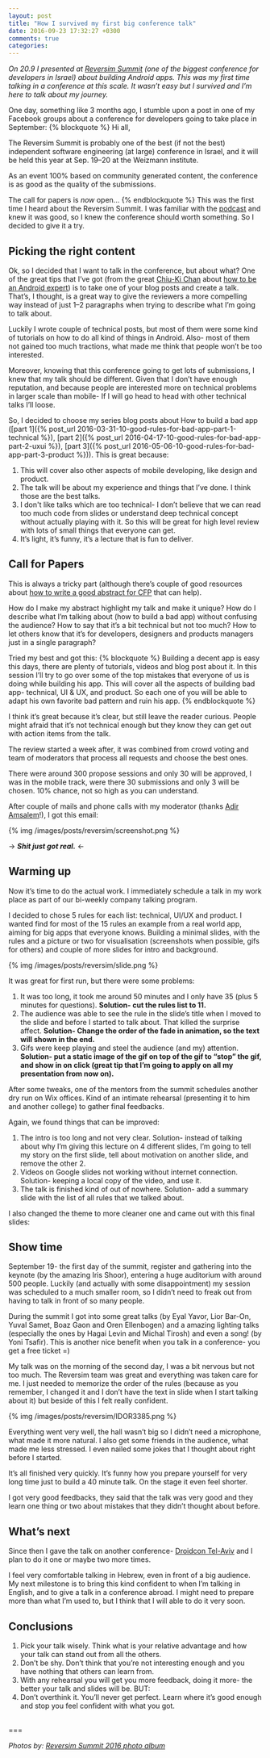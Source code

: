 ```yaml
---
layout: post
title: "How I survived my first big conference talk"
date: 2016-09-23 17:32:27 +0300
comments: true
categories:
---
```


*On 20.9 I presented at [Reversim Summit](http://summit2016.reversim.com/) (one of the biggest conference for developers in Israel) about building Android apps. This was my first time talking in a conference at this scale. It wasn’t easy but I survived and I’m here to talk about my journey.*
<!-- more -->

One day, something like 3 months ago, I stumble upon a post in one of my Facebook groups about a conference for developers going to take place in September:
{% blockquote %}
Hi all,

The Reversim Summit is probably one of the best (if not the best) independent software engineering (at large) conference in Israel, and it will be held this year at Sep. 19–20 at the Weizmann institute.

As an event 100% based on community generated content, the conference is as good as the quality of the submissions.

The call for papers is *now* open...
{% endblockquote %}
This was the first time I heard about the Reversim Summit. I was familiar with the [podcast](http://www.reversim.com/) and knew it was good, so I knew the conference should worth something. So I decided to give it a try.

## Picking the right content
Ok, so I decided that I want to talk in the conference, but about what? One of the great tips that I’ve got (from the great [Chiu-Ki Chan](https://twitter.com/chiuki) about [how to be an Android expert](https://www.youtube.com/watch?v=PeKKzeAte30)) is to take one of your blog posts and create a talk. That’s, I thought, is a great way to give the reviewers a more compelling way instead of just 1–2 paragraphs when trying to describe what I’m going to talk about.

Luckily I wrote couple of technical posts, but most of them were some kind of tutorials on how to do all kind of things in Android. Also- most of them not gained too much tractions, what made me think that people won’t be too interested.

Moreover, knowing that this conference going to get lots of submissions, I knew that my talk should be different. Given that I don’t have enough reputation, and because people are interested more on technical problems in larger scale than mobile- If I will go head to head with other technical talks I’ll loose.

So, I decided to choose my series blog posts about How to build a bad app ([part 1]({% post_url 2016-03-31-10-good-rules-for-bad-app-part-1-technical %}), [part 2]({% post_url 2016-04-17-10-good-rules-for-bad-app-part-2-uxui %}), [part 3]({% post_url 2016-05-06-10-good-rules-for-bad-app-part-3-product %})). This is great because:

1. This will cover also other aspects of mobile developing, like design and product.
2. The talk will be about my experience and things that I’ve done. I think those are the best talks.
3. I don't like talks which are too technical- I don’t believe that we can read too much code from slides or understand deep technical concept without actually playing with it. So this will be great for high level review with lots of small things that everyone can get.
4. It’s light, it’s funny, it’s a lecture that is fun to deliver.

## Call for Papers
This is always a tricky part (although there’s couple of good resources about [how to write a good abstract for CFP](http://speaking.io/plan/writing-a-cfp/) that can help).

How do I make my abstract highlight my talk and make it unique? How do I describe what I’m talking about (how to build a bad app) without confusing the audience? How to say that it’s a bit technical but not too much? How to let others know that it’s for developers, designers and products managers just in a single paragraph?

Tried my best and got this:
{% blockquote %}
Building a decent app is easy this days, there are plenty of tutorials, videos and blog post about it. In this session I’ll try to go over some of the top mistakes that everyone of us is doing while building his app. This will cover all the aspects of building bad app- technical, UI & UX, and product. So each one of you will be able to adapt his own favorite bad pattern and ruin his app.
{% endblockquote %}

I think it’s great because it’s clear, but still leave the reader curious. People might afraid that it’s not technical enough but they know they can get out with action items from the talk.

The review started a week after, it was combined from crowd voting and team of moderators that process all requests and choose the best ones.

There were around 300 propose sessions and only 30 will be approved, I was in the mobile track, were there 30 submissions and only 3 will be chosen. 10% chance, not so high as you can understand.

After couple of mails and phone calls with my moderator (thanks [Adir Amsalem](https://twitter.com/amsalemadir)!), I got this email:

{% img /images/posts/reversim/screenshot.png %}

-> ***Shit just got real.*** <-

## Warming up
Now it’s time to do the actual work. I immediately schedule a talk in my work place as part of our bi-weekly company talking program.

I decided to chose 5 rules for each list: technical, UI/UX and product. I wanted find for most of the 15 rules an  example from a real world app, aiming for big apps that everyone knows. Building a minimal slides, with the rules and a picture or two for visualisation (screenshots when possible, gifs for others) and couple of more slides for intro and background.

{% img /images/posts/reversim/slide.png %}

It was great for first run, but there were some problems:

1. It was too long, it took me around 50 minutes and I only have 35 (plus 5 minutes for questions). **Solution- cut the rules list to 11.**
2. The audience was able to see the rule in the slide’s title when I moved to the slide and before I started to talk about. That killed the surprise affect. **Solution- Change the order of the fade in animation, so the text will shown in the end.**
3. Gifs were keep playing and steel the audience (and my) attention. **Solution- put a static image of the gif on top of the gif to “stop” the gif, and show in on click (great tip that I’m going to apply on all my presentation from now on).**

After some tweaks, one of the mentors from the summit schedules another dry run on Wix offices. Kind of an intimate rehearsal (presenting it to him and another college) to gather final feedbacks.

Again, we found things that can be improved:
1. The intro is too long and not very clear. Solution- instead of talking about why I’m giving this lecture on 4 different slides, I’m going to tell my story on the first slide, tell about motivation on another slide, and remove the other 2.
2. Videos on Google slides not working without internet connection. Solution- keeping a local copy of the video, and use it.
3. The talk is finished kind of out of nowhere. Solution- add a summary slide with the list of all rules that we talked about.

I also changed the theme to more cleaner one and came out with this final slides:

## Show time
September 19- the first day of the summit, register and gathering into the keynote (by the amazing Iris Shoor), entering a huge auditorium with around 500 people. Luckily (and actually with some disappointment) my session was scheduled to a much smaller room, so I didn’t need to freak out from having to talk in front of so many people.

During the summit I got into some great talks (by Eyal Yavor, Lior Bar-On, Yuval Samet, Boaz Gaon and Oren Ellenbogen) and a amazing lighting talks (especially the ones by Hagai Levin and Michal Tirosh) and even a song! (by Yoni Tsafir). This is another nice benefit when you talk in a conference- you get a free ticket =)

My talk was on the morning of the second day, I was a bit nervous but not too much. The Reversim team was great and everything was taken care for me. I just needed to memorize the order of the rules (because as you remember, I changed it and I don’t have the text in slide when I start talking about it) but beside of this I felt really confident.

{% img /images/posts/reversim/IDOR3385.png %}

Everything went very well, the hall wasn’t big so I didn’t need a microphone, what made it more natural. I also get some friends in the audience, what made me less stressed. I even nailed some jokes that I thought about right before I started.

It’s all finished very quickly. It’s funny how you prepare yourself for very long time just to build a 40 minute talk. On the stage it even feel shorter.

I got very good feedbacks, they said that the talk was very good and they learn one thing or two about mistakes that they didn’t thought about before.

## What’s next
Since then I gave the talk on another conference- [Droidcon Tel-Aviv](http://il.droidcon.com/2015/) and I plan to do it one or maybe two more times.

I feel very comfortable talking in Hebrew, even in front of a big audience. My next milestone is to bring this kind confident to when I’m talking in English, and to give a talk in a conference abroad. I might need to prepare more than what I’m used to, but I think that I will able to do it very soon.

## Conclusions
1. Pick your talk wisely. Think what is your relative advantage and how your talk can stand out from all the others.
2. Don’t be shy. Don’t think that you’re not interesting enough and you have nothing that others can learn from.
4. With any rehearsal you will get you more feedback, doing it more- the better your talk and slides will be. BUT:
3. Don’t overthink it. You’ll never get perfect. Learn where it’s good enough and stop you feel confident with what you got.

<br/>
===

*Photos by: [Reversim Summit 2016 photo album](https://photos.google.com/share/AF1QipPORYX7nOWI1AsG8wE8SDrKCi3llj81FxRS1aXKfVrt1oauBI_KIZKWaAb79JoJ1w?key=OFJXdVJyZHUzckRjbUY3UXgyWmNSWHQ3R1lIR2F3)*
